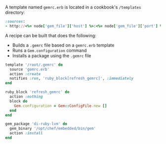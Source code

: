 A template named `gemrc.erb` is located in a cookbook's `/templates`
directory:

``` ruby
:sources:
- http://<%= node['gem_file']['host'] %>:<%= node['gem_file']['port'] %>/
```

A recipe can be built that does the following:

-   Builds a `.gemrc` file based on a `gemrc.erb` template
-   Runs a `Gem.configuration` command
-   Installs a package using the `.gemrc` file

<!-- -->

``` ruby
template '/root/.gemrc' do
  source 'gemrc.erb'
  action :create
  notifies :run, 'ruby_block[refresh_gemrc]', :immediately
end

ruby_block 'refresh_gemrc' do
  action :nothing
  block do
    Gem.configuration = Gem::ConfigFile.new []
  end
end

gem_package 'di-ruby-lvm' do
  gem_binary '/opt/chef/embedded/bin/gem'
  action :install
end
```